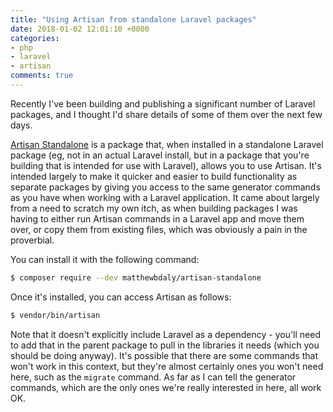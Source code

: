 ```yaml
---
title: "Using Artisan from standalone Laravel packages"
date: 2018-01-02 12:01:10 +0000
categories:
- php
- laravel
- artisan
comments: true
---
```


Recently I've been building and publishing a significant number of Laravel packages, and I thought I'd share details of some of them over the next few days.

[Artisan Standalone](https://github/com/matthewbdaly/artisan-standalone) is a package that, when installed in a standalone Laravel package (eg, not in an actual Laravel install, but in a package that you're building that is intended for use with Laravel), allows you to use Artisan. It's intended largely to make it quicker and easier to build functionality as separate packages by giving you access to the same generator commands as you have when working with a Laravel application. It came about largely from a need to scratch my own itch, as when building packages I was having to either run Artisan commands in a Laravel app and move them over, or copy them from existing files, which was obviously a pain in the proverbial.

You can install it with the following command:

```bash
$ composer require --dev matthewbdaly/artisan-standalone
```

Once it's installed, you can access Artisan as follows:

```bash
$ vendor/bin/artisan
```

Note that it doesn't explicitly include Laravel as a dependency - you'll need to add that in the parent package to pull in the libraries it needs (which you should be doing anyway). It's possible that there are some commands that won't work in this context, but they're almost certainly ones you won't need here, such as the `migrate` command. As far as I can tell the generator commands, which are the only ones we're really interested in here, all work OK.
